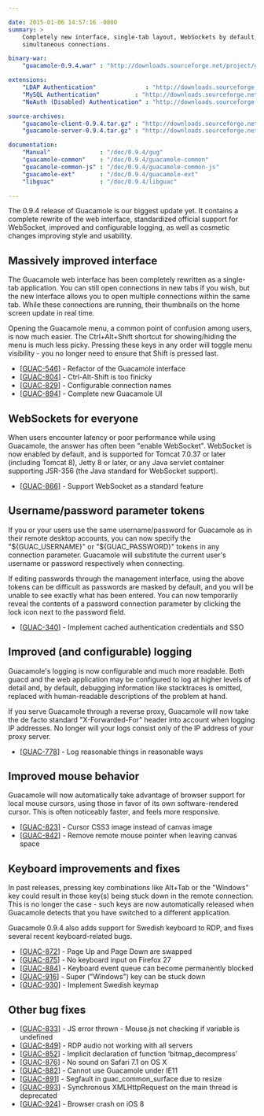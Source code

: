```yaml
---

date: 2015-01-06 14:57:16 -0800
summary: >
    Completely new interface, single-tab layout, WebSockets by default,
    simultaneous connections.

binary-war:
    "guacamole-0.9.4.war" : "http://downloads.sourceforge.net/project/guacamole/current/binary/guacamole-0.9.4.war"

extensions:
    "LDAP Authentication"              : "http://downloads.sourceforge.net/project/guacamole/current/extensions/guacamole-auth-ldap-0.9.4.tar.gz"
    "MySQL Authentication"          : "http://downloads.sourceforge.net/project/guacamole/current/extensions/guacamole-auth-mysql-0.9.4.tar.gz"
    "NoAuth (Disabled) Authentication" : "http://downloads.sourceforge.net/project/guacamole/current/extensions/guacamole-auth-noauth-0.9.4.tar.gz"

source-archives:
    "guacamole-client-0.9.4.tar.gz" : "http://downloads.sourceforge.net/project/guacamole/current/source/guacamole-client-0.9.4.tar.gz"
    "guacamole-server-0.9.4.tar.gz" : "http://downloads.sourceforge.net/project/guacamole/current/source/guacamole-server-0.9.4.tar.gz"

documentation:
    "Manual"              : "/doc/0.9.4/gug"
    "guacamole-common"    : "/doc/0.9.4/guacamole-common"
    "guacamole-common-js" : "/doc/0.9.4/guacamole-common-js"
    "guacamole-ext"       : "/doc/0.9.4/guacamole-ext"
    "libguac"             : "/doc/0.9.4/libguac"

---
```


The 0.9.4 release of Guacamole is our biggest update yet. It contains a complete rewrite of the web interface, standardized official support for WebSocket, improved and configurable logging, as well as cosmetic changes improving style and usability.
    
Massively improved interface
-----------------------------------------

The Guacamole web interface has been completely rewritten as a single-tab application. You can still open connections in new tabs if you wish, but the new interface allows you to open multiple connections within the same tab. While these connections are running, their thumbnails on the home screen update in real time.

Opening the Guacamole menu, a common point of confusion among users, is now much easier. The Ctrl+Alt+Shift shortcut for showing/hiding the menu is much less picky. Pressing these keys in any order will toggle menu visibility - you no longer need to ensure that Shift is pressed last.

* [<a href='https://glyptodon.org/jira/browse/GUAC-546'>GUAC-546</a>] - Refactor of the Guacamole interface
* [<a href='https://glyptodon.org/jira/browse/GUAC-804'>GUAC-804</a>] - Ctrl-Alt-Shift is too finicky
* [<a href='https://glyptodon.org/jira/browse/GUAC-829'>GUAC-829</a>] - Configurable connection names
* [<a href='https://glyptodon.org/jira/browse/GUAC-894'>GUAC-894</a>] - Complete new Guacamole UI

WebSockets for everyone
-------------------------------------

When users encounter latency or poor performance while using Guacamole, the answer has often been "enable WebSocket". WebSocket is now enabled by default, and is supported for Tomcat 7.0.37 or later (including Tomcat 8), Jetty 8 or later, or any Java servlet container supporting JSR-356 (the Java standard for WebSocket support).

* [<a href='https://glyptodon.org/jira/browse/GUAC-866'>GUAC-866</a>] - Support WebSocket as a standard feature
                
Username/password parameter tokens
-------------------------------------------------------

If you or your users use the same username/password for Guacamole as in their remote desktop accounts, you can now specify the "${GUAC_USERNAME}" or "${GUAC_PASSWORD}" tokens in any connection parameter. Guacamole will substitute the current user's username or password respectively when connecting.

If editing passwords through the management interface, using the above tokens can be difficult as passwords are masked by default, and you will be unable to see exactly what has been entered. You can now temporarily reveal the contents of a password connection parameter by clicking the lock icon next to the password field.

* [<a href='https://glyptodon.org/jira/browse/GUAC-340'>GUAC-340</a>] - Implement cached authentication credentials and SSO

Improved (and configurable) logging
--------------------------------------------------

Guacamole's logging is now configurable and much more readable. Both guacd and the web application may be configured to log at higher levels of detail and, by default, debugging information like stacktraces is omitted, replaced with human-readable descriptions of the problem at hand.

If you serve Guacamole through a reverse proxy, Guacamole will now take the de facto standard "X-Forwarded-For" header into account when logging IP addresses. No longer will your logs consist only of the IP address of your proxy server.

* [<a href='https://glyptodon.org/jira/browse/GUAC-778'>GUAC-778</a>] - Log reasonable things in reasonable ways

Improved mouse behavior
------------------------------------

Guacamole will now automatically take advantage of browser support for local mouse cursors, using those in favor of its own software-rendered cursor. This is often noticeably faster, and feels more responsive.

* [<a href='https://glyptodon.org/jira/browse/GUAC-823'>GUAC-823</a>] - Cursor CSS3 image instead of canvas image 
* [<a href='https://glyptodon.org/jira/browse/GUAC-842'>GUAC-842</a>] - Remove remote mouse pointer when leaving canvas space

Keyboard improvements and fixes
-------------------------------------------------

In past releases, pressing key combinations like Alt+Tab or the "Windows" key could result in those key(s) being stuck down in the remote connection. This is no longer the case - such keys are now automatically released when Guacamole detects that you have switched to a different application.

Guacamole 0.9.4 also adds support for Swedish keyboard to RDP, and fixes several recent keyboard-related bugs.

* [<a href='https://glyptodon.org/jira/browse/GUAC-872'>GUAC-872</a>] - Page Up and Page Down are swapped
* [<a href='https://glyptodon.org/jira/browse/GUAC-875'>GUAC-875</a>] - No keyboard input on Firefox 27
* [<a href='https://glyptodon.org/jira/browse/GUAC-884'>GUAC-884</a>] - Keyboard event queue can become permanently blocked
* [<a href='https://glyptodon.org/jira/browse/GUAC-916'>GUAC-916</a>] - Super ("Windows") key can be stuck down
* [<a href='https://glyptodon.org/jira/browse/GUAC-930'>GUAC-930</a>] - Implement Swedish keymap

Other bug fixes
----------------------

* [<a href='https://glyptodon.org/jira/browse/GUAC-833'>GUAC-833</a>] - JS error thrown - Mouse.js not checking if variable is undefined
* [<a href='https://glyptodon.org/jira/browse/GUAC-849'>GUAC-849</a>] - RDP audio not working with all servers
* [<a href='https://glyptodon.org/jira/browse/GUAC-852'>GUAC-852</a>] - Implicit declaration of function ‘bitmap_decompress’
* [<a href='https://glyptodon.org/jira/browse/GUAC-876'>GUAC-876</a>] - No sound on Safari 7.1 on OS X
* [<a href='https://glyptodon.org/jira/browse/GUAC-882'>GUAC-882</a>] - Cannot use Guacamole under IE11
* [<a href='https://glyptodon.org/jira/browse/GUAC-891'>GUAC-891</a>] - Segfault in guac_common_surface due to resize
* [<a href='https://glyptodon.org/jira/browse/GUAC-893'>GUAC-893</a>] - Synchronous XMLHttpRequest on the main thread is deprecated
* [<a href='https://glyptodon.org/jira/browse/GUAC-924'>GUAC-924</a>] - Browser crash on iOS 8


